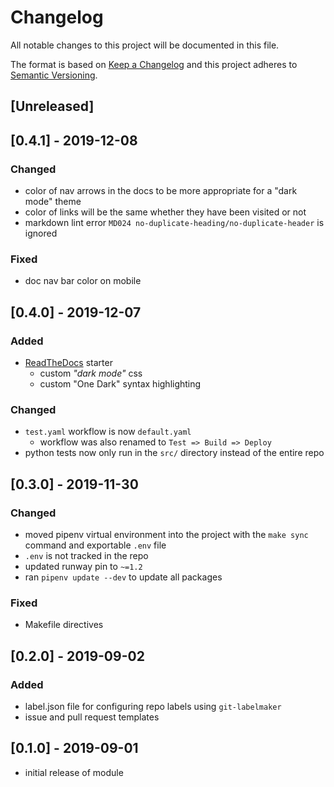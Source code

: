 # Changelog

All notable changes to this project will be documented in this file.

The format is based on [Keep a Changelog](http://keepachangelog.com/en/1.0.0/)
and this project adheres to [Semantic Versioning](http://semver.org/spec/v2.0.0.html).

## [Unreleased]

## [0.4.1] - 2019-12-08

### Changed

- color of nav arrows in the docs to be more appropriate for a "dark mode" theme
- color of links will be the same whether they have been visited or not
- markdown lint error `MD024 no-duplicate-heading/no-duplicate-header` is ignored

### Fixed

- doc nav bar color on mobile

## [0.4.0] - 2019-12-07

### Added

- [ReadTheDocs](https://readthedocs.org) starter
  - custom _"dark mode"_ css
  - custom "One Dark" syntax highlighting

### Changed

- `test.yaml` workflow is now `default.yaml`
  - workflow was also renamed to `Test => Build => Deploy`
- python tests now only run in the `src/` directory instead of the entire repo

## [0.3.0] - 2019-11-30

### Changed

- moved pipenv virtual environment into the project with the `make sync` command and exportable `.env` file
- `.env` is not tracked in the repo
- updated runway pin to `~=1.2`
- ran `pipenv update --dev` to update all packages

### Fixed

- Makefile directives

## [0.2.0] - 2019-09-02

### Added

- label.json file for configuring repo labels using `git-labelmaker`
- issue and pull request templates

## [0.1.0] - 2019-09-01

- initial release of module

